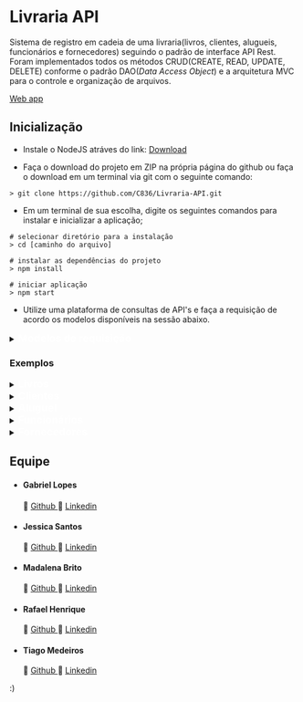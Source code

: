 <h1>Livraria API</h1>
Sistema de registro em cadeia de uma livraria(livros, clientes, alugueis, funcionários e fornecedores) seguindo o padrão de interface API Rest. Foram implementados todos os métodos CRUD(CREATE, READ, UPDATE, DELETE) conforme o padrão DAO(<i>Data Access Object</i>) e a arquitetura MVC para o controle e organização de arquivos. 

</p>
<a href="https://livraria-apirest.herokuapp.com/">Web app</a>

<h2>Inicialização</h2>

- Instale o NodeJS atráves do link:
<a href="https://nodejs.org/en/download/" target="_blank">Download</a>
</p>

- Faça o download do projeto em ZIP na própria página do github ou faça o download em um terminal via git  com o seguinte comando:

```git
> git clone https://github.com/C836/Livraria-API.git
```

 - Em um terminal de sua escolha, digite os seguintes comandos para instalar e inicializar a aplicação;
</p>

```git
# selecionar diretório para a instalação
> cd [caminho do arquivo]
⠀
# instalar as dependências do projeto
> npm install
⠀
# iniciar aplicação
> npm start
```
</p>

- Utilize uma plataforma de consultas de API's e faça a requisição de acordo os modelos disponíveis na sessão abaixo.
</code></pre>

</p>

<details>
<summary>
<span style=color:white;font-size:18px;><b>Modelos de requisição</b></span>

</summary>
</P>
<h5>Livros</h5>

```json
{
    "isbn": "8535930043",
    "titulo": "Guerra e Paz",
    "autor": "Liev Tolstoi",
    "lingua": "Pt-br",
    "editora": "Companhia das Letras",
    "paginas": 1544,
    "publicacao": "21/11/2017",
    "preco": "137,90",
    "genero": "Ficção Literária",
    "quantidade": 300
}
```
</p>
<h5>Clientes</h5>

```json
{
    "nome": "André",
    "sobrenome": "Silva",
    "cpf": 31673948030,
    "email": "AndréBac4no9@gmail.com",
    "telefone": 9836447972
}
```
</p>
<h5>Alugueis</h5>

```json
{
    "livro": "Guerra e Paz",
    "nome": "André Silva",
    "data_de_aluguel":"01/01/2022",
    "forma_de_pagamento": "cartão de crédito",
    "data_de_entrega": "25/01/2022",
}
```
</p>
<h5>Funcionarios</h5>

```json
{
    "nome": "Lucas",
    "sobrenome": "Silva",
    "data_de_nascimento": "27/06/2000",
    "data_de_admissao": "23/04/2020",
    "telefone": 9836447972,
    "email": "lucasBac4no9@gmail.com",
    "funcao": "Auxiliar Administrativo"
    
}
```
</p>
<h5>Fornecedores</h5>

```json
{
    "nome": "Carlos Francisco",
    "cnpj": "02.234.456/0001-89",
    "endereco":"Rua Jacaré, 345, Vila Velha - BH/MG",
    "contaBancaria":"Ag: 1234, Cc:12345-7"
}
```
</details>

<h3>Exemplos</h3>

<!-- LIVROS--->

<details>
<summary>
<span style=font-size:18px;color:white;>
    <b>Livros</b>
</span>
</summary>

<ul>
<li><p>Listar todos os livros: <b>http://localhost:3000/livros</b></p>
<details>
<summary>Modelo JSON</summary>
<pre><code>
{
    "livros": [
                {
            "id": 1,
	        "isbn": "8535930043",
            "titulo": "Guerra e Paz",
            "autor": "Liev Tolstoi",
            "lingua": Pt-br
            "editora": "Companhia das Letras",
            "paginas": 1544,
            "publicacao": "21/11/2017",
            "preco": "137,90",
            "genero": "Ficção Literária"
            "quantidade": 300
        },

 	{
            "id": 2,
	        "isbn": "8575226932",
            "titulo": "Estruturas de Dados e Algoritmos com JavaScript: Escreva um Código JavaScript Complexo e Eficaz Usando a Mais Recente ECMAScript",
            "autor": "Loiane Groner",
            "lingua": Pt-br
            "editora": "Novatec Editora ",
            "paginas": 408,
            "publicacao": "11/03/2019",
            "preco": "64,94",
            "genero": "Programação de Computadores"
            "quantidade": 12
        },

    {
            "id": 3,
	        "isbn": "8575225405",
            "titulo": "Aprendendo Node: Usando JavaScript no Servidor",
            "autor": "Shelley Powers",
            "lingua": Pt-br
            "editora": "Novatec Editora ",
            "paginas": 312,
            "publicacao": "24/01/2017",
            "preco": "70,99",
            "genero": "Programação de Computadores"
            "quantidade": 29
        },
    ]
}
</code></pre>
</details>


|id|isbn|titulo|autor|lingua|editora|paginas|publicacao|preco|genero|quantidade|
|---|---|---|---|---|---|---|---|---|---|---|
1|8535930043|Guerra e Paz|Liev Tolstoi|Pt-br|Companhia das Letras|1544|21/11/2017|137,90|Ficção Literária|300
2|8575226932|Estruturas de Dados e Algoritmos com JavaScript: Escreva um Código JavaScript Complexo e Eficaz Usando a Mais Recente|Loiane Groner|Pt-br|Novatec Editora|408|11/03/2019|64,90|Programação de Computadores|12
3|8575226932|Aprendendo Node: Usando JavaScript no Servidor|Shelley Powers|Pt-br|Novatec Editora|312|24/01/2017|70,99|Programação de Computadores|29

</li>

---

<li><p>Listar livros por ID: <b>http://localhost:3000/livros/id/2</b></p>
<details>
<summary>Modelo JSON</summary>
<pre><code>
{
    "livros": [
        {
           "id": 2,
	        "isbn": "8575226932",
            "titulo": "Estruturas de Dados e Algoritmos com JavaScript: Escreva um Código JavaScript Complexo e Eficaz Usando a Mais Recente ECMAScript",
            "autor": "Loiane Groner",
            "lingua": Pt-br
            "editora": "Novatec Editora ",
            "paginas": 408,
            "publicacao": "11/03/2019",
            "preco": "64,94",
            "genero": "Programação de Computadores"
            "quantidade": 12
        }
    ]
}
</pre></code>
</details>

|id|isbn|titulo|autor|lingua|editora|paginas|publicacao|preco|genero|quantidade|
|---|---|---|---|---|---|---|---|---|---|---|
2|8575226932|Estruturas de Dados e Algoritmos com JavaScript: Escreva um Código JavaScript Xomplexo e Eficaz Usando a Mais Recente|Loiane Groner|Pt-br|Novatec Editora|408|11/03/2019|64,90|Programação de Computadores|12
</li>

---

<li>
<p>Inserir livros: <b>http://localhost:3000/livros/add</b></p>
<details>
<summary>Modelo JSON</summary>
<pre><code>
{
            "id": 4,
	        "isbn": "978-1449341398",
            "titulo": "Heroku: Up and Running: Effortless Application Deployment and Scaling",
            "autor": "Neil Middleton & Richard Schneeman",
            "lingua": Eng
            "editora": "O'Reilly Media",
            "paginas": 125,
            "publicacao": "07/11/2013",
            "preco": "42,24",
            "genero": "Programação de Computadores"
            "quantidade": 4
}
</code></pre>
</details>

|id|isbn|titulo|autor|lingua|editora|paginas|publicacao|preco|genero|quantidade|
|---|---|---|---|---|---|---|---|---|---|---|
4|978-1449341398|Heroku: Up and Running: Effortless Application Deployment and Scaling|Neil Middleton & Richard Schneeman|Eng|O'Reilly Media|125|07/11/2013|42,24|Programação de Computadores|4


> Livro "Heroku: Up and Running: Effortless Application Deployment and Scaling" adicionado com sucesso.

</li>

---

<li>
<p>Apagar livros por id: <b>http://localhost:3000/livros/delete/2</b></p>

|id|isbn|titulo|autor|lingua|editora|paginas|publicacao|preco|genero|quantidade|
|---|---|---|---|---|---|---|---|---|---|---|
|<del>2|<del>8575226932|<del>Estruturas de Dados e Algoritmos com  JavaScript: Escreva um Código JavaScript Complexo e Eficaz Usando a Mais Recente ECMAScript|<del>Loiane Groner|<del>Pt-br|<del>Novatec Editora|<del>408|<del>11/03/2019|<del>64,90|<del>Programação de Computadores|<del>12

> "Id "2" removido do banco de dados."

</li>

---

<li>
<p>Atualizar livro por id: <b>http://localhost:3000/livros/update/1</b></p>
<details>
<pre><code>
{
    "autor": "Tolstoi",
    "preco": "100",
}
</code></pre>
<summary>Modelo JSON</summary>
</details>

|id|isbn|titulo|autor|lingua|editora|paginas|publicacao|preco|genero|quantidade|
|---|---|---|---|---|---|---|---|---|---|---|
1|8535930043|Guerra e Paz|Tolstoi|Pt-br|Companhia das Letras|1544|21/11/2017|100|Ficção Literária|300
> Id "1" atualizado.
</li>
</details>

<!-- CLIENTES--->
<details>
<summary>
<span style=font-size:18px;color:white;>
    <b>Clientes</b>
</span>
</summary>

<ul>
<li><p>Listar todos os clientes: <b>http://localhost:3000/clientes</b></p>
<details>
<summary>Modelo JSON</summary>
<pre><code>
{
    "clientes": [
        {
            "id": 1,
            "nome": "André",
            "sobrenome": "Silva",
            "cpf": 31673948030
            "email": "AndréBac4no9@gmail.com",
            "telefone": 9836447972
        },
        {
            "id": 2,
            "nome": "João",
            "sobrenome": "Carlos",
            "cpf": 32648918086
            "email": "Joao99Carlos99@gmail.com",
            "telefone": 6627644471
        },
        {
            "id": 3,
            "nome": "Maria",
            "sobrenome": "Brito",
            "cpf": 09325858096
            "email": "mariaaAAA20@gmail.com",
            "telefone": 6698645272
        }
    ]
}
</code></pre>
</details>

|id|nome|sobrenome|cpf|email|telefone|
|---|---|---|---|---|---|
|1|André|Silva|31673948030|AndréBac4no9@gmail<span>.com</span>|9836447972
|2|João|Carlos|32648918086|Joao99Carlos99@gmail<span>.com</span>|6627644471
|3|Maria|Brito|09325858096|mariaaAAA20@gmail<span>.com</span>|6698645272

</li>

---

<li><p>Listar cliente por ID: <b>http://localhost:3000/clientes/id/2</b></p>
<details>
<summary>Modelo JSON</summary>
<pre><code>
{
    "clientes": [
        {
            "id": 2,
            "nome": "João",
            "sobrenome": "Carlos",
            "cpf": 32648918086
            "email": "Joao99Carlos99@gmail.com",
            "telefone": 6627644471
        }
    ]
}
</pre></code>
</details>

|id|nome|sobrenome|cpf|email|telefone|
|---|---|---|---|---|---|
|2|João|Carlos|32648918086|Joao99Carlos99@gmail<span>.com</span>|6627644471

</li>

---

<li>
<p>Inserir cliente: <b>http://localhost:3000/clientes/add</b></p>
<details>
<summary>Modelo JSON</summary>
<pre><code>
{
    "nome": "Lucas",
    "sobrenome": "Almeida",
    "cpf": 41320808034
    "email": "profLucasAl@gmail.com",
    "telefone": 8327378874
}
</code></pre>
</details>

|id|nome|sobrenome|cpf|email|telefone|
|---|---|---|---|---|---|
|4|Lucas|Almeida|41320808034|profLucasAl@gmail<span>.com</span>|8327378874


> Cliente "Lucas Almeida" adicionado com sucesso.

</li>

---

<li>
<p>Apagar cliente por id: <b>http://localhost:3000/clientes/delete/2</b></p>

|id|nome|sobrenome|cpf|email|telefone|
|---|---|---|---|---|---|
|<del>2|<del>João|<del>Carlos|<del>32648918086|<del>Joao99Carlos99@gmail<span>.com</span>|<del>6627644471

> "Id "2" removido do banco de dados."

</li>

---

<li>
<p>Atualizar usuário por id: <b>http://localhost:3000/clientes/update/1</b></p>
<details>
<pre><code>
{
    "sobrenome": "Silveira",
    "email": "AndréSilveira@gmail.com",
}
</code></pre>
<summary>Modelo JSON</summary>
</details>

|id|nome|sobrenome|cpf|email|telefone|
|---|---|---|---|---|---|
|1|André|<b>Silveira</b>|31673948030|<b>AndréSilveira@gmail<span>.com</span></b>|9836447972

> Id "1" atualizado.
</li>
</details>

<!-- ALUGUEL--->
<details>
<summary>
<span style=font-size:18px;color:white;>
    <b>Aluguel</b>
</span>
</summary>

<ul>
<li><p>Listar todos os alugueis: <b>http://localhost:8000/aluguel</b></p>
<details>
<summary>Modelo JSON</summary>
<pre><code>
{
    "aluguel": [
        {
            "id": 1,
            "livro": "Guerra e Paz",
            "nome": "André",
            "data de aluguel":01/01/2022,
            "forma de pagamento": "cartão de crédito",
            "data de entrega": 25/01/2022,
        },
        {
            "id": 2,
            "livro": "Estruturas de Dados e Algoritmos com JavaScript: Escreva um Código JavaScript Complexo e Eficaz Usando a Mais Recente ECMAScript",
            "nome": "João",
            "data de aluguel": 01/02/2022,
            "forma de pagamento": "dinheiro",
            "data de entrega": 25/02/2022,
        },
        {
            "id": 3,
            "livro": "Aprendendo Node: Usando JavaScript no Servidor",
            "nome": "Maria",
            "data de aluguel": 01/03/2022,
            "forma de pagamento": "cartão de crédito",
            "data de entrega": 25/03/2022,
        }
    ]
}
</code></pre>
</details>

|id|livro|nome|data de aluguel|forma de pagamento|data de entrega|
|---|---|---|---|---|---|
|1|Guerra e Paz|André|01/01/2022|cartão de crédito|25/01/2022
|2|Estruturas de Dados e Algoritmos com JavaScript: Escreva um Código JavaScript Complexo e Eficaz Usando a Mais Recente ECMAScript|João|01/02/2022|dinheiro|25/02/2022
|3|Aprendendo Node: Usando JavaScript no Servidor|Maria|01/03/2022|cartão de crédito|25/03/2022

</li>

---

<li><p>Listar alugueis por ID: <b>http://localhost:8000/aluguel/id/2</b></p>
<details>
<summary>Modelo JSON</summary>
<pre><code>
{
    "aluguel": [
        {
            "id": 2,
            "livro": "Estruturas de Dados e Algoritmos com JavaScript: Escreva um Código JavaScript Complexo e Eficaz Usando a Mais Recente ECMAScript",
            "nome": "João",
            "data de aluguel": 01/02/2022,
            "forma de pagamento": "dinheiro",
            "data de entrega": 25/02/2022,
        }
    ]
}
</pre></code>
</details>

|id|livro|nome|data de aluguel|forma de pagamento|data de entrega|
|---|---|---|---|---|---|
|2|Estruturas de Dados e Algoritmos com JavaScript: Escreva um Código JavaScript Complexo e Eficaz Usando a Mais Recente ECMAScript|João|01/02/2022|dinheiro|25/02/2022

</li>

---

<li>
<p>Inserir aluguel: <b>http://localhost:8000/aluguel/add</b></p>
<details>
<summary>Modelo JSON</summary>
<pre><code>
{
            "id": 4,
            "livro": "Heroku: Up and Running: Effortless Application Deployment and Scaling",
            "nome": "Lucas",
            "data de aluguel": 01/04/2022,
            "forma de pagamento": "dinheiro",
            "data de entrega": 25/04/2022,
}
</code></pre>
</details>

|id|livro|nome|data de aluguel|forma de pagamento|data de entrega|
|---|---|---|---|---|---|
|4|Heroku: Up and Running: Effortless Application Deployment and Scaling|Lucas|01/04/2022|dinheiro|25/04/2022


> Aluguel de "Lucas" adicionado com sucesso.

</li>

---

<li>
<p>Apagar cliente por id: <b>http://localhost:8000/aluguel/delete/2</b></p>

|id|livro|nome|data de aluguel|forma de pagamento|data de entrega|
|---|---|---|---|---|---|
|<del>2|<del>Estruturas de Dados e Algoritmos com JavaScript: Escreva um Código JavaScript Complexo e Eficaz Usando a Mais Recente ECMAScript|<del>João|<del>01/02/2022|<del>dinheiro|<del>25/02/2022

> "Id "2" removido do banco de dados."

</li>

---

<li>
<p>Atualizar usuário por id: <b>http://localhost:8000/aluguel/update/1</b></p>
<details>
<pre><code>
{
    "nome": "Ivan",
    "livro": "Teoria da Moeda",
}
</code></pre>
<summary>Modelo JSON</summary>
</details>

|id|livro|nome|data de aluguel|forma de pagamento|data de entrega|
|---|---|---|---|---|---|
|1|Guerra e Paz|<b>André Henrique</b>|01/01/2022|<b>cartão de débito</b>|25/01/2022

> Id "1" atualizado.
</li>
</details>

<details>
<summary>
<span style=font-size:18px;color:white>
    <b>Funcionários</b>
</span>
</summary>
<ul>
<li><p>Listar todos os funcionarios: <b>http://localhost:3000/funcionarios</b></p>
<details>
<summary>Modelo JSON</summary>
<pre><code>
{
    "Funcionarios": [
        {
            "id": 1,
            "nome": "Lucas",
            "sobrenome": "Silva",
            "data_de_nascimento": 27/06/2000,
            "data_de_admissao": 23/04/2020,
            "telefone": 9836447972,
            "email": "lucasBac4no9@gmail.com",
            "funcao": "Auxiliar Administrativo"
            
        }
        {
            "id": 2,
            "nome": "Fernanda",
            "sobrenome": "Oliveira",
            "data_de_nascimento": 04/04/1996,
            "data_de_admissao": 19/02/2018,
            "telefone": 996455432,
            "email": "fernanda_oliveira@gmail.com",
            "funcao": "Secretária"
        }
        {
            "id": 3,
            "nome": "Maria Luiza",
            "sobrenome": "Alcântara",
            "data_de_nascimento": 15/05/1980,
            "data_de_admissao": 19/03/2002,
            "telefone": 995478938,
            "email": "mariaLu1980@gmail.com",
            "funcao": "Gerente"
        }
    ]
}
</code></pre>
</details>

|id|nome|sobrenome|data_de_nascimento|data_de_admissao|telefone|email|funcao|
|---|---|---|---|---|---|---|---|
|1|Lucas|Silva|27/06/2000|23/04/2020|9836447972|lucasBac4no9@gmail<span>.com</span>|Auxiliar Administrativo
|2|Fernanda|Oliveira|04/04/1996|19/02/2018|996455432|fernanda_oliveira@<span>.com</span>|Secretária
|3|Maria Luiza|Alcântara|15/05/1980|19/03/2002|995478938|mariaLu1980@gmail<span>.com</span>|Gerente

</li>

---

<li><p>Listar funcionario por ID: <b>http://localhost:3000/funcionarios/id/2</b></p>
<details>
<summary>Modelo JSON</summary>
<pre><code>
{
    "Funcionario": [
        {
            "id": 2,
            "nome": "Fernanda",
            "sobrenome": "Oliveira",
            "data_de_nascimento": 04/04/1996,
            "data_de_admissao": 19/02/2018,
            "telefone": 996455432,
            "email": "fernanda_oliveira@gmail.com",
            "funcao": "Secretária"
        }
    ]
}
</pre></code>
</details>

|id|nome|sobrenome|data_de_nascimento|data_de_admissao|telefone|email|funcao|
|---|---|---|---|---|---|---|---|
|2|Fernanda|Oliveira|04/04/1996|19/02/2018|996455432|fernanda_oliveira@<span>.com</span>|Secretária

</li>

---

<li>
<p>Inserir funcionario: <b>http://localhost:3000/funcionarios/add</b></p>
<details>
<summary>Modelo JSON</summary>
<pre><code>
{
    "nome": "Maria Luiza",
    "sobrenome": "Alcântara",
    "data_de_nascimento": 15/05/1980,
    "data_de_admissao": 19/03/2002,
    "telefone": 995478938,
    "email": "mariaLu1980@gmail.com",
    "funcao": "Gerente"
}

</code></pre>
</details>

|id|nome|sobrenome|data_de_nascimento|data_de_admissao|telefone|email|funcao|
|---|---|---|---|---|---|---|---|
|3|Maria Luiza|Alcântara|15/05/1980|19/03/2002|995478938|mariaLu1980@gmail<span>.com</span>|Gerente

> Funcionario "Maria Luiza Alcântara" adicionado com sucesso.

</li>

---

<li>
<p>Apagar funcionario por id: <b>http://localhost:3000/funcionarios/delete/1</b></p>

|id|nome|sobrenome|data_de_nascimento|data_de_admissao|telefone|email|funcao|
|---|---|---|---|---|---|---|---|
|<del>1|<del>Lucas|<del>Silva|<del>27/06/2000|<del>23/04/2020|<del>9836447972|<del>lucasBac4no9@gmail<span>.com</span>|<del>Auxiliar Administrativo

> "Id "1" removido do banco de dados."

</li>

---

<li>
<p>Atualizar funcionario por id: <b>http://localhost:3000/funcionarios/update/1</b></p>
<details>
<summary>Modelo JSON</summary>
<pre><code>
{
    "sobrenome": "Silva",
    "email": "lucasSilva20@gmail.com",
}
</code></pre>
</details>

|id|nome|sobrenome|data_de_nascimento|data_de_admissao|telefone|email|funcao|
|---|---|---|---|---|---|---|---|
|1|Lucas|<b>Silva</b>|27/06/2000|23/04/2020|9836447972|<b>lucasSilva20@gmail<span>.com</span></b>|<b>Auxiliar Administrativo</b>

> Id "1" atualizado.
</li>
</details>

<details>
<summary>
<span style=font-size:18px;color:white>
    <b>Fornecedores</b>
</span>
</summary>
<ul>
<li><p>Listar todos os fornecedores: <b>http://localhost:3000/fornecedores</b></p>
<details>
<summary>Modelo JSON</summary>
<pre><code>
{
    "Fornecedores": [
        {
            "id": 1,
            "nome": "Carlos Francisco",
            "cnpj": 02.234.456/0001-89,
            "endereco":"Rua Jacaré, 345, Vila Velha - BH/MG",
            "contaBancaria":"Ag: 1234, Cc:12345-7"
        }       
        {
            "id": 2,
            "nome": "João Antônio",
            "cnpj": 01.234.546/0002-78,
            "endereco":"Rua Sabino, 27, Santa Cruz - Go/GO",
            "contaBancaria":"Ag: 4321, Cc:76549-0"
        }
        {
            "id": 3,
            "nome": "Ana Vasconcelos",
            "cnpj": 03.567.031/0003-69,
            "endereco":"Avenida Floris, Cerejeira - Sc/PA",
            "contaBancaria":"Ag: 7654, Cc:24567-3"
        }
    ]   
}        

</code></pre>
</details>

|id|nome|cnpj|endereco|contaBancaria|
|---|---|---|---|---|
|1|Carlos Francisco|02.234.456/0001-89|Rua Jacaré, 345, Vila Velha - BH/MG|Ag: 1234, Cc:12345-7
|2|João Antônio|01.234.546/0002-78|Rua Sabino, 27, Santa Cruz - Go/GO|Ag: 4321, Cc:76549-0
|3|Ana Vasconcelos|03.567.031/0003-69|Avenida Floris, Cerejeira - Sc/PA|Ag: 7654, Cc:24567-3

</li>

---

<li><p>Listar fornecedor por ID: <b>http://localhost:3000/fornecedores/id/2</b></p>
<details>
<summary>Modelo JSON</summary>
<pre><code>
{
    "Funcionario": [
        {
            "id": 2,
            "nome": "João Antônio",
            "cnpj": 01.234.546/0002-78,
            "endereco":"Rua Sabino, 27, Santa Cruz - Go/GO",
            "contaBancaria":"Ag: 4321, Cc:76549-0"
        }
    ]
}
</pre></code>
</details>

|id|nome|cnpj|endereco|contaBancaria|
|---|---|---|---|---|
|2|João Antônio|01.234.546/0002-78|Rua Sabino, 27, Santa Cruz - Go/GO|Ag: 4321, Cc:76549-0

</li>

---

<li>
<p>Inserir fornecedor: <b>http://localhost:3000/fornecedores/add</b></p>
<details>
<summary>Modelo JSON</summary>
<pre><code>
{
    "nome": "Ana Vasconcelos",
    "cnpj": 03.567.031/0003-69,
    "endereco":"Avenida Floris, Cerejeira - Sc/PA",
    "contaBancaria":"Ag: 7654, Cc:24567-3"
}

</code></pre>
</details>

|id|nome|cnpj|endereco|contaBancaria|
|---|---|---|---|---|
|3|Ana Vasconcelos|03.567.031/0003-69|Avenida Floris, Cerejeira - Sc/PA|Ag: 7654, Cc:24567-3

> Funcionario "Ana Vasconcelos" adicionado com sucesso.

</li>

---

<li>
<p>Apagar fornecedor por id: <b>http://localhost:3000/fornecedores/delete/1</b></p>

|id|nome|cnpj|endereco|contaBancaria|
|---|---|---|---|---|
|<del>1|<del>Carlos Francisco|<del>02.234.456/0001-89|<del>Rua Jacaré, 345, Vila Velha - BH/MG|<del>Ag: 1234, Cc:12345-7

> "Id "1" removido do banco de dados."

</li>

---

<li>
<p>Atualizar fornecedor por id: <b>http://localhost:3000/fornecedores/update/2</b></p>
<details>
<summary>Modelo JSON</summary>
<pre><code>
{
    "nome": "João Antônio",
    "endereco": "Rua Felislândia, 46, Félix, Go/GO",

}

</code></pre>
</details>

|id|nome|cnpj|endereco|contaBancaria|
|---|---|---|---|---|
|2|<b>Joao Antônio</b>|01.234.546/0002-78|<b>Rua Felislândia, 46, Félix, Go/GO</b>|<b>Ag: 4321, Cc:76549-0</b>

> Id "2" atualizado.

</li>
</details>

<!-- ALUGUEIS--->

<h2>Equipe</h2>

<ul>
<li><h4>Gabriel Lopes<h4></li>
🔗 <a target="_blank" href="https://github.com/C836" >Github </a> 
🔗 <a target="_blank" href="https://www.linkedin.com/in/gabriel-lopes8/">Linkedin </a>
</p>
<li><h4>Jessica Santos</h4></li>
🔗 <a target="_blank" href="https://github.com/Jessaint">Github </a>
🔗 <a target="_blank" href="https://www.linkedin.com/in/jessicasjesus/">Linkedin </a>
</p>
<li><h4>Madalena Brito</h4></li>
🔗 <a target="_blank" href="https://github.com/Mada-k">Github </a>
🔗 <a target="_blank" href="https://www.linkedin.com/in/madalenabrito/">Linkedin </a>
</p>
<li><h4>Rafael Henrique</h4></li>
🔗 <a target="_blank" href="https://github.com/rhenriique">Github </a>
🔗 <a target="_blank" href="https://www.linkedin.com/in/rafael-henrique-santos-b96a32216/">Linkedin </a>
</p>
<li><h4>Tiago Medeiros</h4></li>
🔗 <a target="_blank" href="https://github.com/tiagocpmedeiros">Github </a>
🔗 <a target="_blank" href="https://www.linkedin.com/in/tiagocpmedeiros/">Linkedin </a>
</ul>
:)